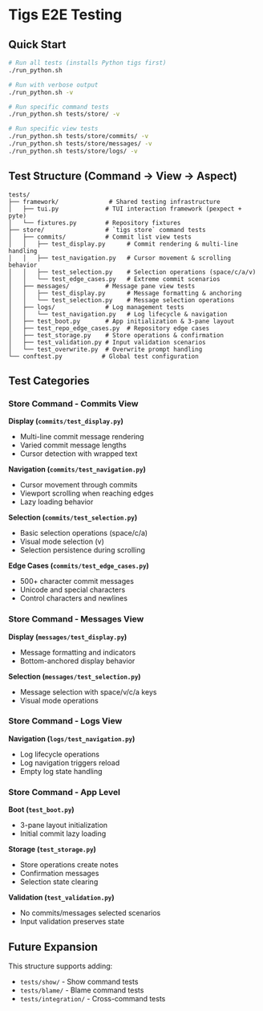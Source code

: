 # Tigs E2E Testing

## Quick Start

```bash
# Run all tests (installs Python tigs first)  
./run_python.sh

# Run with verbose output
./run_python.sh -v

# Run specific command tests
./run_python.sh tests/store/ -v

# Run specific view tests  
./run_python.sh tests/store/commits/ -v
./run_python.sh tests/store/messages/ -v
./run_python.sh tests/store/logs/ -v
```

## Test Structure (Command → View → Aspect)

```
tests/
├── framework/              # Shared testing infrastructure
│   ├── tui.py             # TUI interaction framework (pexpect + pyte)
│   └── fixtures.py        # Repository fixtures
├── store/                 # `tigs store` command tests
│   ├── commits/           # Commit list view tests
│   │   ├── test_display.py      # Commit rendering & multi-line handling
│   │   ├── test_navigation.py   # Cursor movement & scrolling behavior
│   │   ├── test_selection.py    # Selection operations (space/c/a/v)
│   │   └── test_edge_cases.py   # Extreme commit scenarios
│   ├── messages/          # Message pane view tests
│   │   ├── test_display.py      # Message formatting & anchoring  
│   │   └── test_selection.py    # Message selection operations
│   ├── logs/              # Log management tests
│   │   └── test_navigation.py   # Log lifecycle & navigation
│   ├── test_boot.py       # App initialization & 3-pane layout
│   ├── test_repo_edge_cases.py  # Repository edge cases
│   ├── test_storage.py    # Store operations & confirmation
│   ├── test_validation.py # Input validation scenarios
│   └── test_overwrite.py  # Overwrite prompt handling
└── conftest.py           # Global test configuration
```

## Test Categories

### Store Command - Commits View

**Display (`commits/test_display.py`)**
- Multi-line commit message rendering
- Varied commit message lengths 
- Cursor detection with wrapped text

**Navigation (`commits/test_navigation.py`)**  
- Cursor movement through commits
- Viewport scrolling when reaching edges
- Lazy loading behavior

**Selection (`commits/test_selection.py`)**
- Basic selection operations (space/c/a)
- Visual mode selection (v)
- Selection persistence during scrolling

**Edge Cases (`commits/test_edge_cases.py`)**
- 500+ character commit messages
- Unicode and special characters  
- Control characters and newlines

### Store Command - Messages View

**Display (`messages/test_display.py`)**
- Message formatting and indicators
- Bottom-anchored display behavior

**Selection (`messages/test_selection.py`)**
- Message selection with space/v/c/a keys
- Visual mode operations

### Store Command - Logs View

**Navigation (`logs/test_navigation.py`)**
- Log lifecycle operations
- Log navigation triggers reload
- Empty log state handling

### Store Command - App Level

**Boot (`test_boot.py`)**
- 3-pane layout initialization
- Initial commit lazy loading

**Storage (`test_storage.py`)**
- Store operations create notes
- Confirmation messages
- Selection state clearing

**Validation (`test_validation.py`)**
- No commits/messages selected scenarios
- Input validation preserves state

## Future Expansion

This structure supports adding:
- `tests/show/` - Show command tests  
- `tests/blame/` - Blame command tests
- `tests/integration/` - Cross-command tests